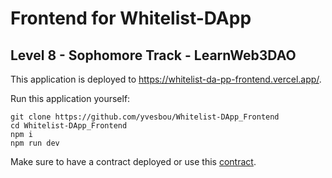 # Frontend for Whitelist-DApp
## Level 8 - Sophomore Track - LearnWeb3DAO

This application is deployed to https://whitelist-da-pp-frontend.vercel.app/.

Run this application yourself:

```shell
git clone https://github.com/yvesbou/Whitelist-DApp_Frontend
cd Whitelist-DApp_Frontend
npm i
npm run dev
```

Make sure to have a contract deployed or use this [contract](https://goerli.etherscan.io/address/0x61390fc02a4c21bf4a6a60a03b287706a81b0489).
